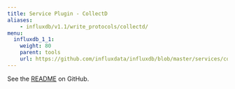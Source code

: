 ```yaml
---
title: Service Plugin - CollectD
aliases:
    - influxdb/v1.1/write_protocols/collectd/
menu:
  influxdb_1_1:
    weight: 80
    parent: tools
    url: https://github.com/influxdata/influxdb/blob/master/services/collectd/README.md
---
```


See the [README](https://github.com/influxdata/influxdb/blob/master/services/collectd/README.md) on GitHub.
